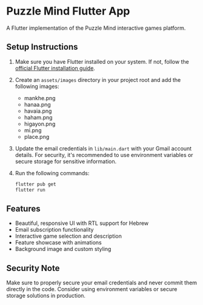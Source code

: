 # Puzzle Mind Flutter App

A Flutter implementation of the Puzzle Mind interactive games platform.

## Setup Instructions

1. Make sure you have Flutter installed on your system. If not, follow the [official Flutter installation guide](https://flutter.dev/docs/get-started/install).

2. Create an `assets/images` directory in your project root and add the following images:
   - mankhe.png
   - hanaa.png
   - havaia.png
   - haham.png
   - higayon.png
   - mi.png
   - place.png

3. Update the email credentials in `lib/main.dart` with your Gmail account details. For security, it's recommended to use environment variables or secure storage for sensitive information.

4. Run the following commands:
   ```bash
   flutter pub get
   flutter run
   ```

## Features

- Beautiful, responsive UI with RTL support for Hebrew
- Email subscription functionality
- Interactive game selection and description
- Feature showcase with animations
- Background image and custom styling

## Security Note

Make sure to properly secure your email credentials and never commit them directly in the code. Consider using environment variables or secure storage solutions in production.
